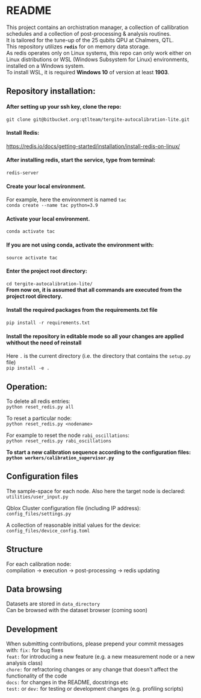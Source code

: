 # README #
This project contains an orchistration manager, a collection of callibration schedules and a collection of post-processing & analysis routines.  
It is tailored for the tune-up of the 25 qubits QPU at Chalmers, QTL.  
This repository utilizes **`redis`** for on memory data storage.  
As redis operates only on Linux systems, this repo can only work either on Linux distributions or WSL (Windows Subsystem for Linux) environments, installed on a Windows system.  
To install WSL, it is required **Windows 10** of version at least **1903**.

## Repository installation: ##
#### After setting up your ssh key, clone the repo:  ####
```git clone git@bitbucket.org:qtlteam/tergite-autocalibration-lite.git```

#### Install Redis: ####
https://redis.io/docs/getting-started/installation/install-redis-on-linux/  

#### After installing redis, start the service, type from terminal: ####
```redis-server```  

#### Create your local environment.   ####
For example, here the environment is named `tac`  
```conda create --name tac python=3.9```  
#### Activate your local environment.   ####
```conda activate tac```

#### If you are not using conda, activate the environment with:   ####
```source activate tac```

#### Enter the project root directory:  ####
```cd tergite-autocalibration-lite/```  
**From now on, it is assumed that all commands are executed from the project root directory.**


#### Install the required packages from the requirements.txt file ####
```pip install -r requirements.txt```

#### Install the repository in editable mode so all your changes are applied whithout the need of reinstall ####
Here `.` is the current directory (i.e. the directory that contains the `setup.py` file)  
```pip install -e .```

## Operation: ##
To delete all redis entries:  
```python reset_redis.py all``` 

To reset a particular node:  
```python reset_redis.py <nodename>```  

For example to reset the node `rabi_oscillations`:  
```python reset_redis.py rabi_oscillations```

**To start a new calibration sequence according to the configuration files:**  
**```python workers/calibration_supervisor.py```**

## Configuration files
The sample-space for each node. Also here the target node is declared:  
`utilities/user_input.py`  

Qblox Cluster configuration file (including IP address):  
`config_files/settings.py`  

A collection of reasonable initial values for the device:  
`config_files/device_config.toml`  

## Structure ##
For each calibration node:  
compilation -> execution -> post-processing -> redis updating

## Data browsing ##
Datasets are stored in `data_directory`  
Can be browsed with the dataset browser (coming soon)

## Development ##
When submitting  contributions, please prepend your commit messages with:
`fix:` for bug fixes  
`feat:` for introducing a new feature (e.g. a new measurement node or a new analysis class)  
`chore:` for refractoring changes or any change that doesn't affect the functionality of the code  
`docs:` for changes in the README, docstrings etc  
`test:` or `dev:` for testing or development changes (e.g. profiling scripts)  
